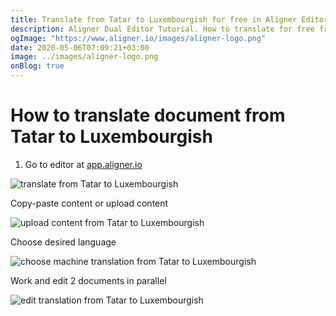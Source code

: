 ```yaml
---
title: Translate from Tatar to Luxembourgish for free in Aligner Editor
description: Aligner Dual Editor Tutorial. How to translate for free from Tatar to Luxembourgish. Aligner is multilingual document management platform. 
ogImage: "https://www.aligner.io/images/aligner-logo.png"
date: 2020-05-06T07:09:21+03:00
image: ../images/aligner-logo.png
onBlog: true
---
```


# How to translate document from Tatar to Luxembourgish

1. Go to editor at [app.aligner.io](https://app.aligner.io "Aligner App web page")

![translate from Tatar to Luxembourgish](../aligner-blank-editor.png "translate from Tatar to Luxembourgish")

Copy-paste content or upload content

![upload content from Tatar to Luxembourgish](../aligner-uploaded-document.png "upload content from Tatar to Luxembourgish")

Choose desired language

![choose machine translation from Tatar to Luxembourgish](../aligner-language-dropdown.png "choose machine translation from Tatar to Luxembourgish")

Work and edit 2 documents in parallel

![edit translation from Tatar to Luxembourgish](../aligner-double-sitded-editor.png "edit translation from Tatar to Luxembourgish")

